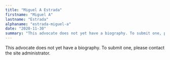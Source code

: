 ```yaml
---
title: "Miguel A Estrada"
firstname: "Miguel A"
lastname: "Estrada"
alphaname: "estrada-miguel-a"
date: "2020-11-30"
summary: "This advocate does not yet have a biography. To submit one, please contact the site administrator."
---
```

This advocate does not yet have a biography. To submit one, please contact the site administrator.

